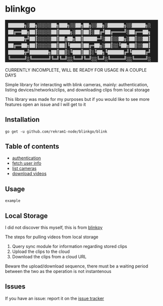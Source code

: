 # blinkgo

![blinkgo](docs/assets/blinkgo-logo.png)

CURRENTLY INCOMPLETE, WILL BE READY FOR USAGE IN A COUPLE DAYS

Simple library for interacting with blink cameras, mainly: authentication, listing devices/networks/clips, and downloading clips from local storage

This library was made for my purposes but if you would like to see more features open an issue and I will get to it

## Installation

```shell
go get -u github.com/rekram1-node/blinkgo/blink
```

## Table of contents

* [authentication](#auth)
* [fetch user info](#user)
* [list cameras](#camera)
* [download videos](#videos)

## Usage

```shell
example
```

## Local Storage

I did not discover this myself, this is from [blinkpy](https://github.com/fronzbot/blinkpy)

The steps for pulling videos from local storage

1. Query sync module for information regarding stored clips
2. Upload the clips to the cloud
3. Download the clips from a cloud URL

Beware the upload/download sequence, there must be a waiting period between the two as the operation is not instantenous

## Issues

If you have an issue: report it on the [issue tracker](https://github.com/rekram1-node/blinkgo/issues)
